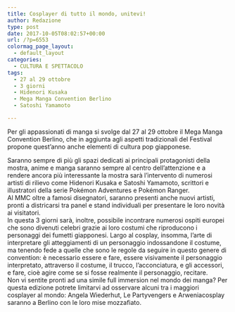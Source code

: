 ```yaml
---
title: Cosplayer di tutto il mondo, unitevi!
author: Redazione
type: post
date: 2017-10-05T08:02:57+00:00
url: /?p=6553
colormag_page_layout:
  - default_layout
categories:
  - CULTURA E SPETTACOLO
tags:
  - 27 al 29 ottobre
  - 3 giorni
  - Hidenori Kusaka
  - Mega Manga Convention Berlino
  - Satoshi Yamamoto

---
```

Per gli appassionati di manga si svolge dal 27 al 29 ottobre il Mega Manga Convention Berlino, che in aggiunta agli aspetti tradizionali del Festival propone quest’anno anche elementi di cultura pop giapponese.

Saranno sempre di più gli spazi dedicati ai principali protagonisti della mostra, anime e manga saranno sempre al centro dell’attenzione e a rendere ancora più interessante la mostra sarà l’intervento di numerosi artisti di rilievo come Hidenori Kusaka e Satoshi Yamamoto, scrittori e illustratori della serie Pokémon Adventures e Pokémon Ranger.  
Al MMC oltre a famosi disegnatori, saranno presenti anche nuovi artisti, pronti a districarsi tra panel e stand individuali per presentare le loro novità ai visitatori.  
In questa 3 giorni sarà, inoltre, possibile incontrare numerosi ospiti europei che sono divenuti celebri grazie ai loro costumi che riproducono i personaggi dei fumetti giapponesi. Largo al cosplay, insomma, l’arte di interpretare gli atteggiamenti di un personaggio indossandone il costume, ma tenendo fede a quelle che sono le regole da seguire in questo genere di convention: è necessario essere e fare, essere visivamente il personaggio interpretato, attraverso il costume, il trucco, l&#8217;acconciatura, e gli accessori, e fare, cioè agire come se si fosse realmente il personaggio, recitare.  
Non vi sentite pronti ad una simile full immersion nel mondo dei manga? Per questa edizione potrete limitarvi ad osservare alcuni tra i maggiori cosplayer al mondo: Angela Wiederhut, Le Partyvengers e Arweniacosplay saranno a Berlino con le loro mise mozzafiato.

&nbsp;